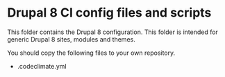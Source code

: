 # Drupal 8 CI config files and scripts

This folder contains the Drupal 8 configuration. This folder is intended for generic Drupal 8 sites, modules and themes.

You should copy the following files to your own repository.

* .codeclimate.yml
